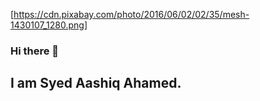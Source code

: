 [https://cdn.pixabay.com/photo/2016/06/02/02/35/mesh-1430107_1280.png]

### Hi there 👋
## I am Syed Aashiq Ahamed.


<!--
**SYEDAHAMED29/syedahamed29** is a ✨ _special_ ✨ repository because its `README.md` (this file) appears on your GitHub profile.

Here are some ideas to get you started:

- 🔭 I’m currently working on ...
- 🌱 I’m currently learning ...
- 👯 I’m looking to collaborate on ...
- 🤔 I’m looking for help with ...
- 💬 Ask me about ...
- 📫 How to reach me: ...
- 😄 Pronouns: ...
- ⚡ Fun fact: ...
-->
